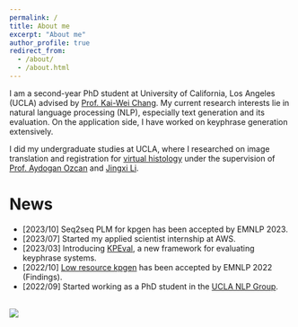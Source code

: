 ```yaml
---
permalink: /
title: About me
excerpt: "About me"
author_profile: true
redirect_from: 
  - /about/
  - /about.html
---
```


I am a second-year PhD student at University of California, Los Angeles (UCLA) advised by [Prof. Kai-Wei Chang](http://web.cs.ucla.edu/~kwchang/). My current research interests lie in natural language processing (NLP), especially text generation and its evaluation. On the application side, I have worked on keyphrase generation extensively.

I did my undergraduate studies at UCLA, where I researched on image translation and registration for [virtual histology](https://www.nature.com/articles/s41377-021-00674-8) under the supervision of [Prof. Aydogan Ozcan](https://www.ee.ucla.edu/aydogan-ozcan/) and [Jingxi Li](https://sites.google.com/view/ljxi). 

News
====
* [2023/10] Seq2seq PLM for kpgen has been accepted by EMNLP 2023.
* [2023/07] Started my applied scientist internship at AWS.
* [2023/03] Introducing [KPEval](https://arxiv.org/abs/2303.15422), a new framework for evaluating keyphrase systems.
* [2022/10] [Low resource kpgen]([https://arxiv.org/abs/2203.08118](https://aclanthology.org/2022.findings-emnlp.49/)) has been accepted by EMNLP 2022 (Findings).
* [2022/09] Started working as a PhD student in the [UCLA NLP Group](http://web.cs.ucla.edu/~kwchang/members/).

<br />
<a href="https://clustrmaps.com/site/1bw2e" title="Visit tracker"><img src="//www.clustrmaps.com/map_v2.png?d=YEXbU0ztNHSLCXRZZYQ1EhkrUToe0dYoB34LhCgU-xU&cl=ffffff"></a>
